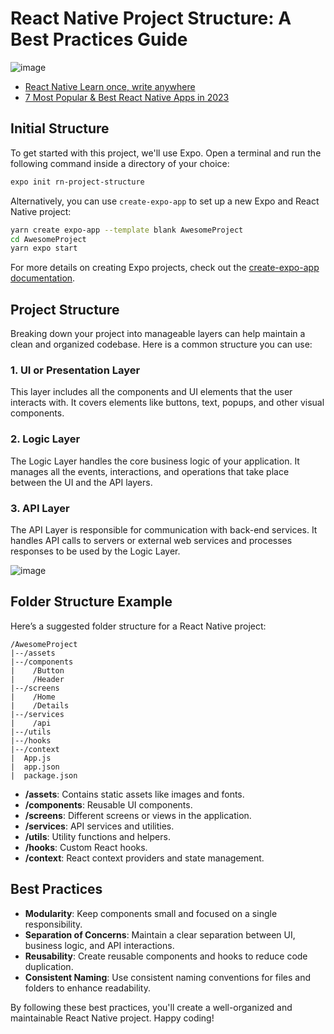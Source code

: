 # React Native Project Structure: A Best Practices Guide

![image](https://assets-global.website-files.com/62cee6c92b9c3a6e6cab65e3/62e8465d4a23eff07d9ba23b_62504998a2838547106eca9d_Screen-Shot-2022-04-01-at-21.37.43-e1648818456813.png)

-   [React Native Learn once, write anywhere](https://reactnative.dev/)
-   [7 Most Popular & Best React Native Apps in 2023](https://www.linkedin.com/pulse/7-most-popular-best-react-native-apps-2023-openxcell/)

## Initial Structure

To get started with this project, we'll use Expo. Open a terminal and run the following command inside a directory of your choice:

```bash
expo init rn-project-structure
```

Alternatively, you can use `create-expo-app` to set up a new Expo and React Native project:

```bash
yarn create expo-app --template blank AwesomeProject
cd AwesomeProject
yarn expo start
```

For more details on creating Expo projects, check out the [create-expo-app documentation](https://docs.expo.dev/more/create-expo/).

## Project Structure

Breaking down your project into manageable layers can help maintain a clean and organized codebase. Here is a common structure you can use:

### 1. **UI or Presentation Layer**

This layer includes all the components and UI elements that the user interacts with. It covers elements like buttons, text, popups, and other visual components.

### 2. **Logic Layer**

The Logic Layer handles the core business logic of your application. It manages all the events, interactions, and operations that take place between the UI and the API layers.

### 3. **API Layer**

The API Layer is responsible for communication with back-end services. It handles API calls to servers or external web services and processes responses to be used by the Logic Layer.

![image](https://assets-global.website-files.com/62cee6c92b9c3a6e6cab65e3/62e8465d4a23ef84e69ba239_625049da7f721f86e7afe02a_Screen-Shot-2022-04-01-at-21.37.43-e1648818456813.png)

## Folder Structure Example

Here’s a suggested folder structure for a React Native project:

```
/AwesomeProject
|--/assets
|--/components
|    /Button
|    /Header
|--/screens
|    /Home
|    /Details
|--/services
|    /api
|--/utils
|--/hooks
|--/context
|  App.js
|  app.json
|  package.json
```

-   **/assets**: Contains static assets like images and fonts.
-   **/components**: Reusable UI components.
-   **/screens**: Different screens or views in the application.
-   **/services**: API services and utilities.
-   **/utils**: Utility functions and helpers.
-   **/hooks**: Custom React hooks.
-   **/context**: React context providers and state management.

## Best Practices

-   **Modularity**: Keep components small and focused on a single responsibility.
-   **Separation of Concerns**: Maintain a clear separation between UI, business logic, and API interactions.
-   **Reusability**: Create reusable components and hooks to reduce code duplication.
-   **Consistent Naming**: Use consistent naming conventions for files and folders to enhance readability.

By following these best practices, you'll create a well-organized and maintainable React Native project. Happy coding!
